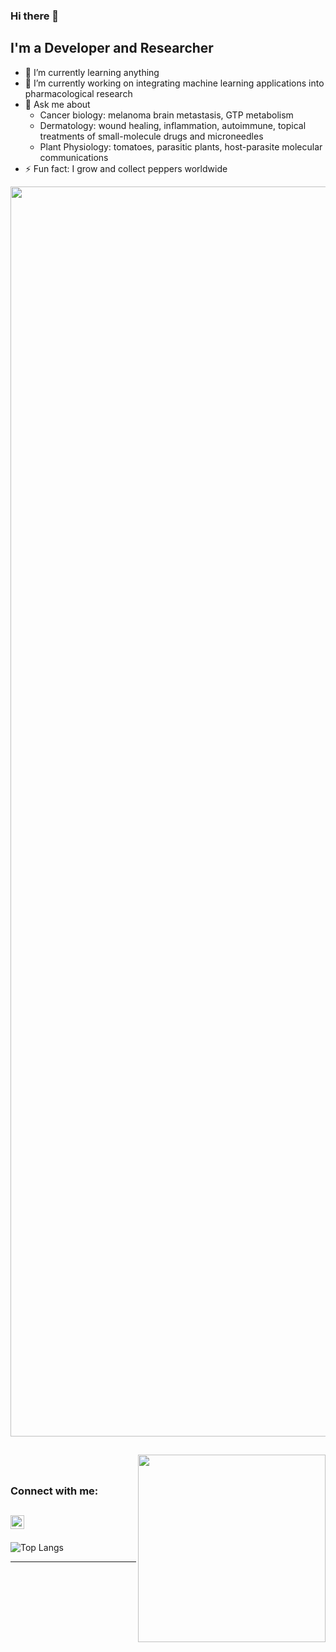 ### Hi there 👋

<!--
**jql2021/jql2021** is a ✨ _special_ ✨ repository because its `README.md` (this file) appears on your GitHub profile.

Here are some ideas to get you started:


- 👯 I’m looking to collaborate on ...
- 🤔 I’m looking for help with ...
- 📫 How to reach me: ...
- 😄 Pronouns: ...

-->

## I'm a Developer and Researcher
- 🌱 I’m currently learning anything
- 🔭 I’m currently working on integrating machine learning applications into pharmacological research
- 💬 Ask me about
	- Cancer biology: melanoma brain metastasis, GTP metabolism
	- Dermatology: wound healing, inflammation, autoimmune, topical treatments of small-molecule drugs and microneedles
	- Plant Physiology: tomatoes, parasitic plants, host-parasite molecular communications
- ⚡ Fun fact: I grow and collect peppers worldwide

<img src="https://github.com/junqilu/junqilu/blob/main/short_cover.png" 
     align="center"
     width="2000"/>
     
     

<img src="https://github.com/junqilu/junqilu/blob/main/IMG_7292.PNG" 
     align="right"
     style="height:300px;
	    width:auto"/>
<br />
---

### Connect with me:
[<img align="left" alt="codeSTACKr | LinkedIn" width="22px" src="https://cdn.jsdelivr.net/npm/simple-icons@v3/icons/linkedin.svg" />][linkedin]
<br />
---

![Top Langs](https://github-readme-stats.vercel.app/api/top-langs/?username=junqilu)

---

[linkedin]: https://www.linkedin.com/in/junqi-lu/


